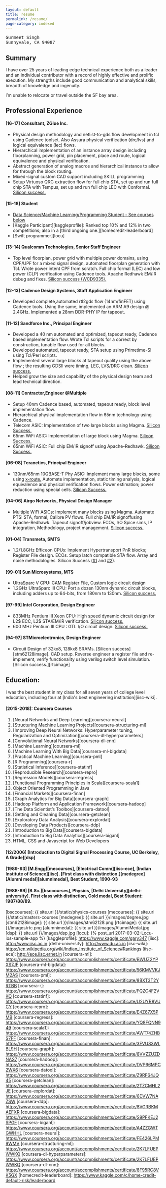 ```yaml
---
layout: default
title: resume
permalink: /resume/
page-category: indexed
---
```



<pre id="address">
Gurmeet Singh
Sunnyvale, CA 94087
</pre>


## Summary

I have over 25 years of leading edge technical experience both as a leader and an individual contributor with a record of highly effective and prolific execution. My strengths include good communication and analytical skills, breadth of knowledge and ingenuity. 

I’m unable to relocate or travel outside the SF bay area.

## Professional Experience

#### [16-17] Consultant, ZGlue Inc. 
* Physical design methodology and netlist-to-gds flow development in tcl using Cadence toolset. Also Assura physical verification (drc/lvs) and logical equivalence (lec) flows.
* Hierarchical implementation of an instance array design including floorplanning, power grid, pin placement, place and route, logical equivalence and physical verification.
* Abstract generation of analog macros and hierarchical instance to allow for through the block routing.
* Mixed-signal custom CAD support including SKILL programming
* Setup Virtuoso QRC extraction flow for full chip STA, set up and run full chip STA with Tempus, set up and run full chip LEC with Conformal. [Silicon success.][zglue]

#### [15-16] Student
* [Data Science/Machine Learning/Programming Student - See courses below](#2015-2018-coursera-courses)
* [Kaggle Participant][kaggleprofile]: Ranked top 10% and 12% in two competitions; also in a [third ongoing one.][homecredit-leaderboard]
* [Swift programmer][locu]

#### [13-14] Qualcomm Technologies, Senior Staff Engineer
* Top level floorplan, power grid with multiple power domains, using CPF/UPF for a mixed signal design, automated floorplan generation with Tcl. Wrote power intent CPF from scratch. Full chip formal (LEC) and low power (CLP) verification using Cadence tools. Apache Redhawk EM/IR debug and fixes.  [Silicon success (WCD9335).][wcd9335]

#### [12-13] Cadence Design Systems, Staff Application Engineer
* Developed complete,automated rtl2gds flow (14nm/finFET) using Cadence tools. Using the same, implemented an ARM A9 design @ 2.4GHz. Implemented a 28nm DDR-PHY IP for tapeout.

#### [11-12] Sandforce Inc., Principal Engineer
* Developed a 40 nm automated and optimized, tapeout ready, Cadence based implementation flow. Wrote Tcl scripts for a correct by construction, tunable flow used for all blocks.
* Developed automated, tapeout ready, STA setup using Primetime-SI using Tcl/Perl scripts.
* Implemented several large blocks at tapeout quality using the above flow ; the resulting GDSII were timing, LEC, LVS/DRC clean. [Silicon success.][sf3700]
* Helped grow the size and capability of the physical design team and lead technical direction.

#### [08-11] Contractor,Engineer @Multiple
* Setup 40nm Cadence based, automated, tapeout ready, block level implementation flow.
* Hierarchical physical implementation flow in 65nm technology using Cadence.
* Telecom ASIC: Implementation of two large blocks using Magma. [Silicon Success.][yahara]
* 65nm WiFi ASIC: Implementation of large block using Magma. [Silicon Success.][wcn1312]
* 65nm WiFi ASIC: Full chip EM/IR signoff  using Apache-Redhawk. [Silicon Success.][wcn1320]

#### [06-08] Teranetics, Principal Engineer
* 130nm/65nm 10GBASE-T Phy ASIC:  Implement many large blocks, some using [x-route.][xroute] Automate implementation, static timing analysis, logical equivalence and physical verification flows. Power estimation; power reduction using special cells. [Silicon Success.][tn1010]

#### [04-06] Airgo Networks, Physical Design Manager
* Multiple WiFi ASICs: Implement many blocks using Magma. Automate PTSI STA, formal, Calibre PV flows. Full chip EM/IR signoffusing Apache-Redhawk.  Tapeout signoff/jobview. ECOs, I/O Spice sims, IP integration, Methodology, project management. [Silicon success.][agn3]

#### [01-04] Transmeta, SMTS
* 1.2/1.8GHz Efficeon CPUs: Implement Hypertransport PnR blocks; Register File design. ECOs. Setup latch compatible STA flow. Array and noise methodologies. Silicon Success ([#1][efficeon1] and [#2][efficeon2]).

#### [99-01] Sun Microsystems, MTS
* UltraSparc V CPU: CAM Register File, Custom logic circuit design
* 1.2GHz UltraSparc III CPU: Port a dozen 130nm dynamic circuit blocks, including adders up to 64-bits, from 180nm to 130nm. [Silicon success.][ultrasparc3]

#### [97-99] Intel Corporation, Design Engineer
* 833MHz Pentium III Xeon CPU: High speed dynamic circuit design for L2$ ECC, L2$ STA/EM/IR verification. [Silicon success.][cascades]
* 600 MHz Pentium III CPU : GTL I/O circuit design. [Silicon success.][katmai]

#### [94-97] STMicroelectronics, Design Engineer
* Circuit Design of 32kx8, 128kx8 SRAMs. [Silicon success][stm62128image]. CAD setup. Reverse engineer a register file and re-implement, verify functionality using verilog switch level simulation. [Silicon success.][rtcimage]


## Education: 

I was the best student in my class for all seven years of college level education, including four at [India's best engineering institution][iisc-wiki]. 

#### [2015-2018]: Coursera Courses

1. [Neural Networks and Deep Learning][coursera-neural]
1. [Structuring Machine Learning Projects][coursera-structuring-ml]
1. [Improving Deep Neural Networks: Hyperparameter tuning, Regularization and Optimization][coursera-dl-hyperparameters]
1. [Convolutional Neural Networks][coursera-dl-cnn]
1. [Machine Learning][coursera-ml]
1. [Machine Learning With Big Data][coursera-ml-bigdata]
1. [Practical Machine Learning][coursera-pml]
1. [R Programming][coursera-r]
1. [Statistical Inference][coursera-statinf]
1. [Reproducible Research][coursera-repro]
1. [Regression Models][coursera-regress]
1. [Functional Programming Principles in Scala][coursera-scala1]
1. Object Oriented Programming in Java	
1. [Financial Markets][coursera-finan]
1. [Graph Analytics for Big Data][coursera-graph]
1. [Hadoop Platform and Application Framework][coursera-hadoop]
1. [The Data Scientist’s Toolbox][coursera-datool]
1. [Getting and Cleaning Data][coursera-getclean]
1. [Exploratory Data Analysis][coursera-explordat]
1. [Developing Data Products][coursera-ddp]
1. [Introduction to Big Data][coursera-bigdata]
1. [Introduction to Big Data Analytics][coursera-biganl]
1. HTML, CSS and Javascript for Web Developers	
	
#### [12/2006]  [Introduction to Digital Signal Processing Course, UC Berkeley, A Grade][dsp]

#### [1989-93]  [M.Engg][mecourses], [Electrical Comm][iisc-ece], [Indian Institute of Science][iisc]. [First class with distinction.][medegree] [Alumni medal][alumnimedal], Best Student, 1990-93

#### [1986-89]  [B.Sc.][bsccourses], Physics, [Delhi University][delhi-university]. First class with distinction, Gold medal, Best Student: 1987/88/89.

[wcd9335]: https://www.qualcomm.com/products/wcd9335
[sf3700]: https://www.anandtech.com/show/7520/lsi-announces-sandforce-sf3700-sata-and-pcie-in-one-silicon
[tn1010]: https://news.thomasnet.com/companystory/teranetics-announces-production-availability-of-industry-s-only-single-chip-ethernet-10gbase-t-phy-519154
[yahara]: https://www.businesswire.com/news/home/20090323005532/en/AMCC-Announces-Yahara-Family-10GbE-FramerMapperPHY-Devices
[wcn1312]: https://www.qualcomm.com/news/releases/2009/06/02/qualcomm-introduces-single-chip-80211n-wireless-lan-solution-handsets-and
[wcn1320]: https://www.qualcomm.com/news/releases/2009/06/02/qualcomm-enables-whole-house-media-streaming-industrys-first-4x4-mimo
[agn3]: https://www.premisesnetworks.com/doc/airgo-demonstrates-unprecedented-next-generat-0001
[efficeon1]: https://www.extremetech.com/computing/55146-transmeta-unveils-the-efficeon
[efficeon2]: https://www.anandtech.com/show/1585/13
[ultrasparc3]: http://www.cpu-world.com/CPUs/UltraSparc-III/Sun%20Microsystems-SME1052BLGA-900%20-%20SME%201052B%20LGA%20900.html
[cascades]: https://ark.intel.com/products/codename/1896/Cascades
[katmai]: https://ark.intel.com/products/codename/1938/Katmai
[zglue]: https://www.eejournal.com/article/fast-iot-prototyping-and-assembly/
[xroute]: https://www.eetimes.com/document.asp?doc_id=1160778
[bsccourses]: {{ site.url }}/static/physics-courses
[mecourses]: {{ site.url  }}/static/masters-courses
[medegree]: {{ site.url }}/images/degree.jpg
[stm62128image]: {{ site.url }}/images/stm62128.png
[rtcimage]: {{ site.url }}/images/rtc.png
[alumnimedal]: {{ site.url }}/images/AlumniMedal.jpg
[dsp]: {{ site.url }}/images/dsp.jpg
[locu]: {% post_url 2017-03-02-Locu-ios-sample-app %}
[kaggleprofile]: https://www.kaggle.com/gary347
[iisc]: http://www.iisc.ac.in
[delhi-university]: http://www.du.ac.in
[iisc-wiki]: https://en.wikipedia.org/wiki/Indian_Institute_of_Science#Rankings
[iisc-ece]: http://ece.iisc.ernet.in
[coursera-ml]: https://www.coursera.org/account/accomplishments/certificate/BWUZ2YPXS7JF
[coursera-ml-bigdata]: https://www.coursera.org/account/accomplishments/certificate/56KMVVKJM2AS
[coursera-pml]: https://www.coursera.org/account/accomplishments/certificate/8BXT3T2YRTBB
[coursera-r]: https://www.coursera.org/account/accomplishments/certificate/FQZC4F2VKQ
[coursera-statinf]: https://www.coursera.org/account/accomplishments/certificate/U2UYR8VUCY
[coursera-repro]: https://www.coursera.org/account/accomplishments/certificate/E4Z67X5PMB
[coursera-regress]: https://www.coursera.org/account/accomplishments/certificate/YQ8FQNN949
[coursera-scala1]: https://www.coursera.org/account/accomplishments/certificate/AWT74ZHBS7FF
[coursera-finan]: https://www.coursera.org/account/accomplishments/certificate/3EVU83WLBL9H
[coursera-graph]: https://www.coursera.org/account/accomplishments/certificate/8VVZZUZDNAS7
[coursera-hadoop]: https://www.coursera.org/account/accomplishments/certificate/DVP66MPC2WX6
[coursera-datool]: https://www.coursera.org/account/accomplishments/certificate/Z9RF64JQ45
[coursera-getclean]: https://www.coursera.org/account/accomplishments/certificate/2TZCMHL2JE
[coursera-explordat]: https://www.coursera.org/account/accomplishments/certificate/6DVW7NAZSW
[coursera-ddp]: https://www.coursera.org/account/accomplishments/certificate/8VGRBKMAEFXR
[coursera-bigdata]: https://www.coursera.org/account/accomplishments/certificate/S9PFKEJ2SPGF
[coursera-biganl]: https://www.coursera.org/account/accomplishments/certificate/A4ZZGWTGWHHL
[coursera-neural]: https://www.coursera.org/account/accomplishments/certificate/FE426LPM9WMV
[coursera-structuring-ml]: https://www.coursera.org/account/accomplishments/certificate/2K7LFUEPWWKQ
[coursera-dl-hyperparameters]: https://www.coursera.org/account/accomplishments/certificate/2K7LFUEPWWKQ
[coursera-dl-cnn]: https://www.coursera.org/account/accomplishments/certificate/8F95RC8VK5GX
[homecredit-leaderboard]: https://www.kaggle.com/c/home-credit-default-risk/leaderboard

